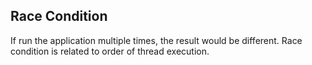 ## Race Condition

If run the application multiple times, the result would be different.
Race condition is related to order of thread execution. 
